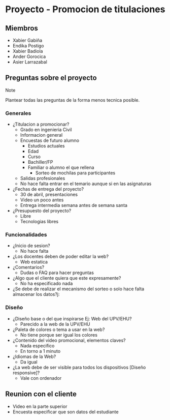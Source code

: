 # Proyecto - Promocion de titulaciones

## Miembros

- Xabier Gabiña
- Endika Postigo
- Xabier Badiola
- Ander Gorocica
- Asier Larrazabal

## Preguntas sobre el proyecto

> [!NOTE]
> Plantear todas las preguntas de la forma menos tecnica posible.

### Generales

- ¿Titulacion a promocionar?
  - Grado en ingenieria Civil
  - Informacion general
  - Encuestas de futuro alumno
    - Estudios actuales
    - Edad
    - Curso
    - Bachiller/FP
    - Familiar o alumno el que rellena
      - Sorteo de mochilas para participantes
  - Salidas profesionales
  - No hace falta entrar en el temario aunque si en las asignaturas
- ¿Fechas de entrega del proyecto?
  - 30 de abril, presentaciones
  - Video un poco antes
  - Entrega intermedia semana antes de semana santa
- ¿Presupuesto del proyecto?
  - Libre
  - Tecnologias libres

### Funcionalidades

- ¿Inicio de sesion?
  - No hace falta
- ¿Los docentes deben de poder editar la web?
  - Web estatica
- ¿Comentarios?
  - Dudas o FAQ para hacer preguntas
- ¿Algo que el cliente quiera que este expresamente?
  - No ha especificado nada
- ¿Se debe de realizar el mecanismo del sorteo o solo hace falta almacenar los datos?j:

### Diseño

- ¿Diseño base o del que inspirarse Ej: Web del UPV/EHU?
  - Parecido a la web de la UPV/EHU
- ¿Paleta de colores o tema a usar en la web?
  - No tiene porque ser igual los colores
- ¿Contenido del video promocional, elementos claves?
  - Nada especifico
  - En torno a 1 minuto
- ¿Idiomas de la Web?
  - Da igual
- ¿La web debe de ser visible para todos los dispositivos [Diseño responsive]?
  - Vale con ordenador

## Reunion con el cliente

- Video en la parte superior
- Encuesta especificar que son datos del estudiante
